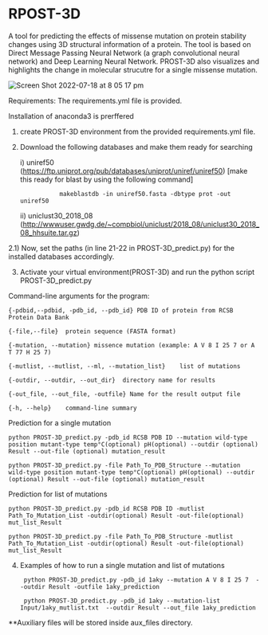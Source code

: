 # RPOST-3D
A tool for predicting the effects of missense mutation on protein stability changes using 3D structural information of a protein. The tool is based on Direct Message Passing Neural Network (a graph convolutional neural network) and Deep Learning Neural Network. PROST-3D also visualizes and highlights the change in molecular strucutre for a single missense mutation.

![Screen Shot 2022-07-18 at 8 05 17 pm](https://user-images.githubusercontent.com/48677766/179489746-304bcfd6-311e-4b48-a3d4-107672487adb.png)


Requirements: The requirements.yml file is provided.

Installation of anaconda3 is prerffered
1. create PROST-3D environment from the provided requirements.yml file.
2. Download the following databases and make them ready for searching
  
      i) uniref50 (https://ftp.uniprot.org/pub/databases/uniprot/uniref/uniref50) [make this ready for blast by using the following command]
                  
                  makeblastdb -in uniref50.fasta -dbtype prot -out uniref50
  
      ii) uniclust30_2018_08 (http://wwwuser.gwdg.de/~compbiol/uniclust/2018_08/uniclust30_2018_08_hhsuite.tar.gz)
  
  2.1) Now, set the paths (in line 21-22 in PROST-3D_predict.py) for the installed databases accordingly.
  
3. Activate your virtual environment(PROST-3D) and run the python script PROST-3D_predict.py

  Command-line arguments for the program:
  
    {-pdbid,--pdbid, -pdb_id, --pdb_id} PDB ID of protein from RCSB Protein Data Bank
    
    {-file,--file}	protein sequence (FASTA format)

    {-mutation, --mutation}	missence mutation (example: A V 8 I 25 7 or A T 77 H 25 7)

    {-mutlist, --mutlist, --ml, --mutation_list}	list of mutations

    {-outdir, --outdir, --out_dir}	directory name for results

    {-out_file, --out_file, -outfile} Name for the result output file

    {-h, --help}	command-line summary
    

Prediction for a single mutation
      
    python PROST-3D_predict.py -pdb_id RCSB PDB ID --mutation wild-type position mutant-type temp°C(optional) pH(optional) --outdir (optional) Result --out-file (optional) mutation_result
  
    python PROST-3D_predict.py -file Path_To_PDB_Structure --mutation wild-type position mutant-type temp°C(optional) pH(optional) --outdir (optional) Result --out-file (optional) mutation_result
    
Prediction for list of mutations
       
    python PROST-3D_predict.py -pdb_id RCSB PDB ID -mutlist Path_To_Mutation_List -outdir(optional) Result -out-file(optional) mut_list_Result
       
    python PROST-3D_predict.py -file Path_To_PDB_Structure -mutlist Path_To_Mutation_List -outdir(optional) Result -out-file(optional) mut_list_Result
       
4. Examples of how to run a single mutation and list of mutations
    
        python PROST-3D_predict.py -pdb_id 1aky --mutation A V 8 I 25 7  --outdir Result -outfile 1aky_prediction
        
        python PROST-3D_predict.py -pdb_id 1aky --mutation-list Input/1aky_mutlist.txt  --outdir Result --out_file 1aky_prediction

**Auxiliary files will be stored inside aux_files directory.
